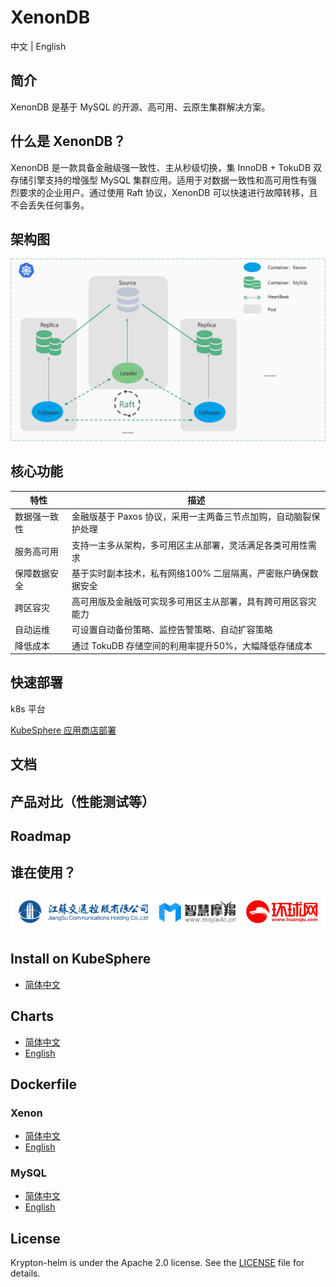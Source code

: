 
# XenonDB

中文 | English

## 简介

XenonDB 是基于 MySQL 的开源、高可用、云原生集群解决方案。

## 什么是 XenonDB？

XenonDB 是一款具备金融级强一致性、主从秒级切换，集 InnoDB + TokuDB 双存储引擎支持的增强型 MySQL 集群应用。适用于对数据一致性和高可用性有强烈要求的企业用户。通过使用 Raft 协议，XenonDB 可以快速进行故障转移，且不会丢失任何事务。


## 架构图

![](docs/XenonDB_Architecture_1.png)

## 核心功能

|   特性  |  描述   |
| --- | --- |
| 数据强一致性 | 金融版基于 Paxos 协议，采用一主两备三节点加购，自动脑裂保护处理   |
| 服务高可用 | 支持一主多从架构，多可用区主从部署，灵活满足各类可用性需求  |
| 保障数据安全 |   基于实时副本技术，私有网络100% 二层隔离，严密账户确保数据安全  |
| 跨区容灾 | 高可用版及金融版可实现多可用区主从部署，具有跨可用区容灾能力  |
| 自动运维 | 可设置自动备份策略、监控告警策略、自动扩容策略 |
| 降低成本 | 通过 TokuDB 存储空间的利用率提升50%，大幅降低存储成本 |

## 快速部署

k8s 平台

[KubeSphere 应用商店部署](https://github.com/molliezhang/deploy-doc/blob/master/%E9%80%9A%E8%BF%87kubesphere%E5%BA%94%E7%94%A8%E5%95%86%E5%BA%97%E9%83%A8%E7%BD%B2/zh/xenondb-app.md)

## 文档

## 产品对比（性能测试等）

## Roadmap

## 谁在使用？

![](docs/users.png)




## Install on KubeSphere
- [简体中文](docs/KubeSphere/在kubesphere上部署krypton集群.md)

## Charts

- [简体中文](docs/zh-cn/charts.md)
- [English](charts/README.md)

## Dockerfile

### Xenon

- [简体中文](docs/zh-cn/xenon.md)
- [English](dockerfile/xenon/README.md)

### MySQL

- [简体中文](docs/zh-cn/mysql.md)
- [English](dockerfile/mysql/README.md)

## License

Krypton-helm is under the Apache 2.0 license. See the [LICENSE](./LICENSE) file for details.
